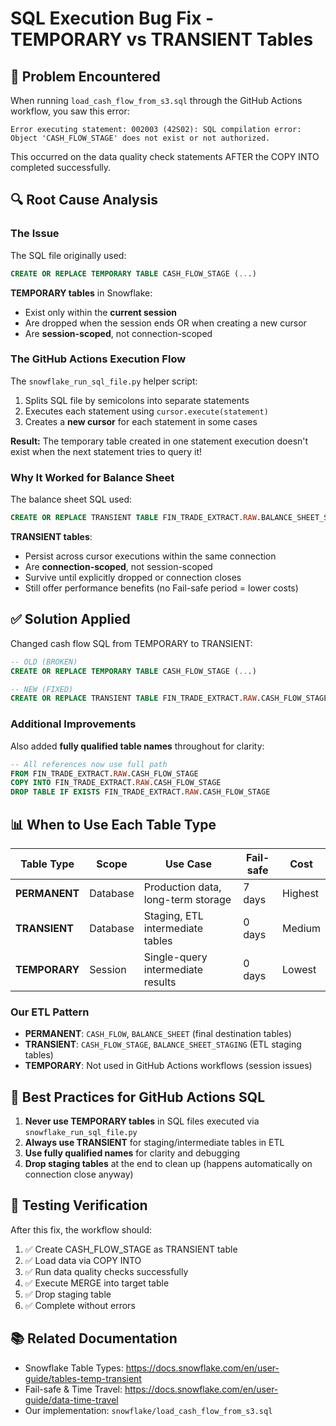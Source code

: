 # SQL Execution Bug Fix - TEMPORARY vs TRANSIENT Tables

## 🐛 Problem Encountered

When running `load_cash_flow_from_s3.sql` through the GitHub Actions workflow, you saw this error:

```
Error executing statement: 002003 (42S02): SQL compilation error:
Object 'CASH_FLOW_STAGE' does not exist or not authorized.
```

This occurred on the data quality check statements AFTER the COPY INTO completed successfully.

## 🔍 Root Cause Analysis

### The Issue
The SQL file originally used:
```sql
CREATE OR REPLACE TEMPORARY TABLE CASH_FLOW_STAGE (...)
```

**TEMPORARY tables** in Snowflake:
- Exist only within the **current session**
- Are dropped when the session ends OR when creating a new cursor
- Are **session-scoped**, not connection-scoped

### The GitHub Actions Execution Flow
The `snowflake_run_sql_file.py` helper script:
1. Splits SQL file by semicolons into separate statements
2. Executes each statement using `cursor.execute(statement)`
3. Creates a **new cursor** for each statement in some cases

**Result:** The temporary table created in one statement execution doesn't exist when the next statement tries to query it!

### Why It Worked for Balance Sheet
The balance sheet SQL used:
```sql
CREATE OR REPLACE TRANSIENT TABLE FIN_TRADE_EXTRACT.RAW.BALANCE_SHEET_STAGING (...)
```

**TRANSIENT tables**:
- Persist across cursor executions within the same connection
- Are **connection-scoped**, not session-scoped
- Survive until explicitly dropped or connection closes
- Still offer performance benefits (no Fail-safe period = lower costs)

## ✅ Solution Applied

Changed cash flow SQL from TEMPORARY to TRANSIENT:

```sql
-- OLD (BROKEN)
CREATE OR REPLACE TEMPORARY TABLE CASH_FLOW_STAGE (...)

-- NEW (FIXED)
CREATE OR REPLACE TRANSIENT TABLE FIN_TRADE_EXTRACT.RAW.CASH_FLOW_STAGE (...)
```

### Additional Improvements
Also added **fully qualified table names** throughout for clarity:
```sql
-- All references now use full path
FROM FIN_TRADE_EXTRACT.RAW.CASH_FLOW_STAGE
COPY INTO FIN_TRADE_EXTRACT.RAW.CASH_FLOW_STAGE
DROP TABLE IF EXISTS FIN_TRADE_EXTRACT.RAW.CASH_FLOW_STAGE
```

## 📊 When to Use Each Table Type

| Table Type | Scope | Use Case | Fail-safe | Cost |
|------------|-------|----------|-----------|------|
| **PERMANENT** | Database | Production data, long-term storage | 7 days | Highest |
| **TRANSIENT** | Database | Staging, ETL intermediate tables | 0 days | Medium |
| **TEMPORARY** | Session | Single-query intermediate results | 0 days | Lowest |

### Our ETL Pattern
- **PERMANENT**: `CASH_FLOW`, `BALANCE_SHEET` (final destination tables)
- **TRANSIENT**: `CASH_FLOW_STAGE`, `BALANCE_SHEET_STAGING` (ETL staging tables)
- **TEMPORARY**: Not used in GitHub Actions workflows (session issues)

## 🎯 Best Practices for GitHub Actions SQL

1. **Never use TEMPORARY tables** in SQL files executed via `snowflake_run_sql_file.py`
2. **Always use TRANSIENT** for staging/intermediate tables in ETL
3. **Use fully qualified names** for clarity and debugging
4. **Drop staging tables** at the end to clean up (happens automatically on connection close anyway)

## 🔧 Testing Verification

After this fix, the workflow should:
1. ✅ Create CASH_FLOW_STAGE as TRANSIENT table
2. ✅ Load data via COPY INTO
3. ✅ Run data quality checks successfully
4. ✅ Execute MERGE into target table
5. ✅ Drop staging table
6. ✅ Complete without errors

## 📚 Related Documentation
- Snowflake Table Types: https://docs.snowflake.com/en/user-guide/tables-temp-transient
- Fail-safe & Time Travel: https://docs.snowflake.com/en/user-guide/data-time-travel
- Our implementation: `snowflake/load_cash_flow_from_s3.sql`
